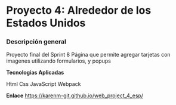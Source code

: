 # Proyecto 4: Alrededor de los Estados Unidos

### Descripción general

Proyecto final del Sprint 8
   Página que permite agregar tarjetas con imagenes utilizando formularios,
   y popups

**Tecnologias Aplicadas**

Html 
Css 
JavaScript
Webpack

**Enlace**
https://karenm-git.github.io/web_project_4_esp/
